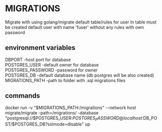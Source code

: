 # MIGRATIONS

Migrate with using golang/migrate default table/rules for user
In table must be created default user with name 'fuser' without any rules with own password

## environment variables

DBPORT -host port for database  
POSTGRES_USER -default owner for database  
POSTGRES_PASSWORD -password for owner  
POSTGRES_DB -default database name (db postgres will be also created)  
MIGRATIONS_PATH -path to folder with .sql migrations files  

## commands

docker run -v "$MIGRATIONS_PATH:/migrations"  --network host migrate/migrate -path=/migrations/ -database "postgresql://$POSTGRES_USER:$POSTGRES_PASSWORD@localhost:$DB_POST/$POSTGRES_DB?sslmode=disable" up
